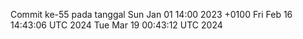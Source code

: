 Commit ke-55 pada tanggal Sun Jan 01 14:00 2023 +0100
Fri Feb 16 14:43:06 UTC 2024
Tue Mar 19 00:43:12 UTC 2024
